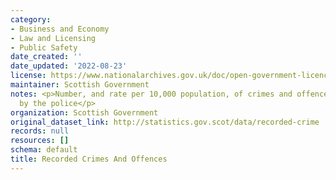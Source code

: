```yaml
---
category:
- Business and Economy
- Law and Licensing
- Public Safety
date_created: ''
date_updated: '2022-08-23'
license: https://www.nationalarchives.gov.uk/doc/open-government-licence/version/3/
maintainer: Scottish Government
notes: <p>Number, and rate per 10,000 population, of crimes and offences recorded
  by the police</p>
organization: Scottish Government
original_dataset_link: http://statistics.gov.scot/data/recorded-crime
records: null
resources: []
schema: default
title: Recorded Crimes And Offences
---
```

